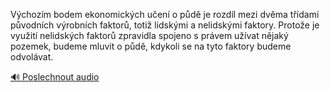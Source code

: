
Výchozím bodem ekonomických učení o půdě je rozdíl mezi dvěma třídami původních výrobních faktorů, totiž lidskými a nelidskými faktory. Protože je využití nelidských faktorů zpravidla spojeno s právem užívat nějaký pozemek, budeme mluvit o půdě, kdykoli se na tyto faktory budeme odvolávat.

[🔊 Poslechnout audio](/data/7-paragraphs/audio/chapter_117/para_004-Vchozm-bodem-ekonomickch-uen-o-pd-je-rozdl.mp3)
